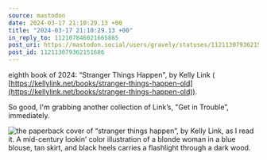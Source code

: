 ```yaml
---
source: mastodon
date: 2024-03-17 21:10:29.13 +00
title: "2024-03-17 21:10:29.13 +00"
in_reply_to: 112107846021665865
post_uri: https://mastodon.social/users/gravely/statuses/112113079362151686
post_id: 112113079362151686
---
```

eighth book of 2024: “Stranger Things Happen", by Kelly Link ( [https://kellylink.net/books/stranger-things-happen-old](https://kellylink.net/books/stranger-things-happen-old)).

So good, I'm grabbing another collection of Link’s, "Get in Trouble”, immediately.


![the paperback cover of “stranger things happen”, by Kelly Link, as I read it. A mid-century lookin’ color illustration of a blonde woman in a blue blouse, tan skirt, and black heels carries a flashlight through a dark wood.](/images/112113079113036917.jpeg)


